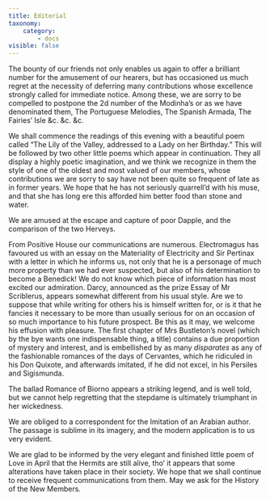 ```yaml
---
title: Editorial
taxonomy:
    category:
        - docs
visible: false
---
```


The bounty of our friends not only enables us again to offer a brilliant number for the amusement of our hearers, but has occasioned us much regret at the necessity of deferring many contributions whose excellence strongly called for immediate notice. Among these, we are sorry to be compelled to postpone the 2d number of the Modinha’s or as we have denominated them, The Portuguese Melodies, The Spanish Armada, The Fairies’ Isle &c. &c. &c.

We shall commence the readings of this evening with a beautiful poem called “The Lily of the Valley, addressed to a Lady on her Birthday.” This will be followed by two other little poems which appear in continuation. They all display a highly poetic imagination, and we think we recognize in them the style of one of the oldest and most valued of our members, whose contributions we are sorry to say have not been quite so frequent of late as in former years. We hope that he has not seriously quarrell’d with his muse, and that she has long ere this afforded him better food than stone and water.  

We are amused at the escape and capture of poor Dapple, and the comparison of the two Herveys.  

From Positive House our communications are numerous. Electromagus has favoured us with an essay on the Materiality of Electricity and Sir Pertinax with a letter in which he informs us, not only that he is a personage of much more property than we had ever suspected, but also of his determination to become a Benedick! We do not know which piece of information has most excited our admiration. Darcy, announced as the prize Essay of Mr Scriblerus, appears somewhat different from his usual style. Are we to suppose that while writing for others his is himself written for, or is it that he fancies it necessary to be more than usually serious for on an occasion of so much importance to his future prospect. Be this as it may, we welcome his effusion with pleasure. The first chapter of Mrs Bustleton’s novel (which by the bye wants one indispensable thing, a title) contains a due proportion of mystery and interest, and is embellished by as many *disparates* as any of the fashionable romances of the days of Cervantes, which he ridiculed in his Don Quixote, and afterwards imitated, if he did not excel, in his Persiles and Sigismunda.

The ballad Romance of Biorno appears a striking legend, and is well told, but we cannot help regretting that the stepdame is ultimately triumphant in her wickedness.

We are obliged to a correspondent for the Imitation of an Arabian author. The passage is sublime in its imagery, and the modern application is to us very evident.  

We are glad to be informed by the very elegant and finished little poem of Love in April that the Hermits are still alive, tho’ it appears that some alterations have taken place in their society. We hope that we shall continue to receive frequent communications from them. May we ask for the History of the New Members.